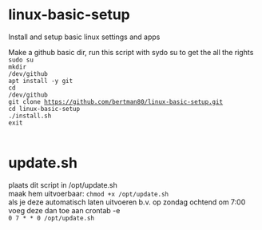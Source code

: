 # linux-basic-setup
Install and setup basic linux settings and apps

Make a github basic dir, run this script with sydo su to get the all the rights<br>
<code>sudo su</code><br>
<code>mkdir /dev/github</code><br>
<code>apt install -y git</code><br>
<code>cd /dev/github</code><br>
<code>git clone https://github.com/bertman80/linux-basic-setup.git</code><br>
<code>cd linux-basic-setup</code><br>
<code>./install.sh</code><br>
<code>exit</code><br>
<br>

# update.sh
plaats dit script in /opt/update.sh<br>
maak hem uitvoerbaar: <code>chmod +x /opt/update.sh</code><br>
als je deze automatisch laten uitvoeren b.v. op zondag ochtend om 7:00 <br>
voeg deze dan toe aan crontab -e<br>
<code>0 7 * * 0 /opt/update.sh</code>
